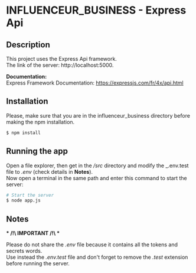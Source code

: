 # INFLUENCEUR_BUSINESS - Express Api
## Description
This project uses the Express Api framework. <br>
The link of the server: http://localhost:5000. <br>

__Documentation:__ <br>
Express Framework Documentation: https://expressjs.com/fr/4x/api.html

## Installation
Please, make sure that you are in the influenceur_business directory before making the npm installation.

```bash
$ npm install
```

## Running the app
Open a file explorer, then get in the _/src_ directory and modify the _.env.test file to _.env_ (check details in **Notes**). <br>
Now open a terminal in the same path and enter this command to start the server:

```bash
# Start the server
$ node app.js
```
## <a name="head1"></a> Notes
__* /!\ IMPORTANT /!\ *__ <br>

Please do not share the _.env_ file because it contains all the tokens and secrets words. <br>
Use instead the _.env.test_ file and don't forget to remove the _.test_ extension before running the server.
